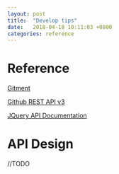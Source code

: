 ```yaml
---
layout: post
title:  "Develop tips"
date:   2018-04-18 10:11:03 +0800
categories: reference
---
```


# Reference

[Gitment](https://github.com/imsun/gitment)

[Github REST API v3](https://developer.github.com/v3/)

[JQuery API Documentation](http://api.jquery.com/)

# API Design

//TODO
